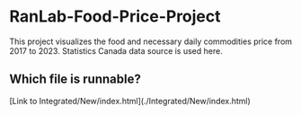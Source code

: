 # RanLab-Food-Price-Project
 This project visualizes the food and necessary daily commodities price from 2017 to 2023. Statistics Canada data source is used here.
 <h2>Which file is runnable?</h2>
[Link to Integrated/New/index.html](./Integrated/New/index.html)


